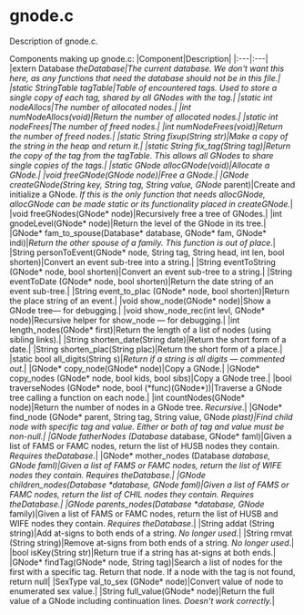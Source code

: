 # gnode.c

Description of gnode.c.

Components making up gnode.c:
|Component|Description|
|:---|:---|
|extern Database *theDatabase|The current database. *We don't want this here, as any functions that need the database should not be in this file.*|
|static StringTable *tagTable|Table of encountered tags. Used to store a single copy of each tag, shared by all GNodes with the tag.|
|static int nodeAllocs|The number of allocated nodes.|
|int numNodeAllocs(void)|Return the number of allocated nodes.|
|static int nodeFrees|The number of freed nodes.|
|int numNodeFrees(void)|Return the number of freed nodes.|
|static String fixup(String str)|Make a copy of the string in the heap and return it.|
|static String fix_tag(String tag)|Return the copy of the tag from the tagTable. This allows all GNodes to share single copies of the tags.|
|static GNode *allocGNode(void)|Allocate a GNode.|
|void freeGNode(GNode* node)|Free a GNode.|
|GNode* createGNode(String key, String tag, String value, GNode* parent)|Create and initialize a GNode. *If this is the only function that needs allocGNode, allocGNode can be made static or its functionality placed in createGNode.*|
|void freeGNodes(GNode* node)|Recursively free a tree of GNodes.|
|int gnodeLevel(GNode* node)|Return the level of the GNode in its tree.|
|GNode* fam_to_spouse(Database* database, GNode* fam, GNode* indi)|_Return the other spouse of a family. This function is out of place_.|
|String personToEvent(GNode* node, String tag, String head, int len, bool shorten)|Convert an event sub-tree into a string.|
|String eventToString (GNode* node, bool shorten)|Convert an event sub-tree to a string.|
|String eventToDate (GNode* node, bool shorten)|Return the date string of an event sub-tree.|
|String event_to_plac (GNode* node, bool shorten)|Return the place string of an event.|
|void show_node(GNode* node)|Show a GNode tree&mdash; for debugging.|
|void show_node_rec(int levl, GNode* node)|Recursive helper for show_node &mdash; for debugging.|
|int length_nodes(GNode* first)|Return the length of a list of nodes (using sibling links).|
|String shorten_date(String date)|Return the short form of a date.|
|String shorten_plac(String plac)|Return the short form of a place.|
|static bool all_digits(String s)|_Return if a string is all digits &mdash; commented out_.|
|GNode* copy_node(GNode* node)|Copy a GNode.|
|GNode* copy_nodes (GNode* node, bool kids, bool sibs)|Copy a GNode tree.|
|bool traverseNodes (GNode* node, bool (\*func)(GNode*))|Traverse a GNode tree calling a function on each node.|
|int countNodes(GNode* node)|Return the number of nodes in a GNode tree. _Recursive_.|
|GNode* find_node (GNode* parent, String tag, String value, GNode **plast)|Find child node with specific tag and value. Either or both of tag and value must be non-null.|
|GNode* fatherNodes (Database* database, GNode* faml)|Given a list of FAMS or FAMC nodes, return the list of HUSB nodes they contain. _Requires theDatabase_.|
|GNode* mother_nodes (Database *database, GNode *faml)|Given a list of FAMS or FAMC nodes, return the list of WIFE nodes they contain. _Requires theDatabase_.|
|GNode* children_nodes(Database \*database, GNode *faml)|Given a list of FAMS or FAMC nodes, return the list of CHIL nodes they contain. _Requires theDatabase_.|
|GNode* parents_nodes(Database \*database, GNode* family)|Given a list of FAMS or FAMC nodes, return the list of HUSB and WIFE nodes they contain. _Requires theDatabase_.|
|String addat (String string)|Add at-signs to both ends of a string. *No longer used*.|
|String rmvat (String string)|Remove at-signs from both ends of a string. *No longer used*.|
|bool isKey(String str)|Return true if a string has at-signs at both ends.|
|GNode* findTag(GNode* node, String tag)|Search a list of nodes for the first with a specific tag. Return that node. If a node with the tag is not found, return null|
|SexType val_to_sex (GNode* node)|Convert value of node to enumerated sex value.|
|String full_value(GNode* node)|Return the full value of a GNode including continuation lines. _Doesn't work correctly._|






